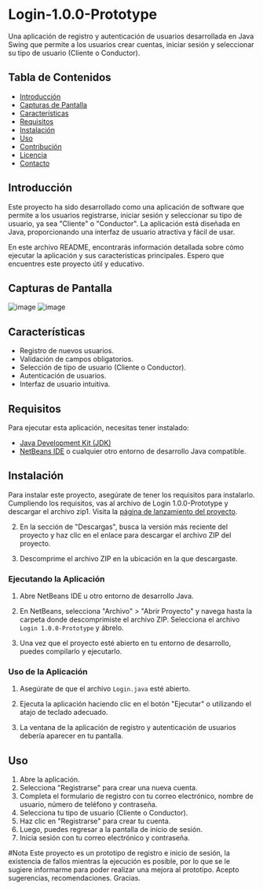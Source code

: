 # Login-1.0.0-Prototype

Una aplicación de registro y autenticación de usuarios desarrollada en Java Swing que permite a los usuarios crear cuentas, iniciar sesión y seleccionar su tipo de usuario (Cliente o Conductor).

## Tabla de Contenidos

- [Introducción](#introducción)
- [Capturas de Pantalla](#capturas-de-pantalla)
- [Características](#características)
- [Requisitos](#requisitos)
- [Instalación](#instalación)
- [Uso](#uso)
- [Contribución](#contribución)
- [Licencia](#licencia)
- [Contacto](#contacto)

## Introducción

Este proyecto ha sido desarrollado como una aplicación de software que permite a los usuarios registrarse, iniciar sesión y seleccionar su tipo de usuario, ya sea "Cliente" o "Conductor". La aplicación está diseñada en Java, proporcionando una interfaz de usuario atractiva y fácil de usar.

En este archivo README, encontrarás información detallada sobre cómo ejecutar la aplicación y sus características principales. Espero que encuentres este proyecto útil y educativo.


## Capturas de Pantalla

![image](https://github.com/Saiyz/Login-1.0.0-Prototype/assets/145933394/946cd0dd-04d2-46b5-9ddd-18000ab0af3c)
![image](https://github.com/Saiyz/Login-1.0.0-Prototype/assets/145933394/ce1ab54b-e3f2-40f0-b3ef-643c080b23d9)


## Características

- Registro de nuevos usuarios.
- Validación de campos obligatorios.
- Selección de tipo de usuario (Cliente o Conductor).
- Autenticación de usuarios.
- Interfaz de usuario intuitiva.
  
## Requisitos

Para ejecutar esta aplicación, necesitas tener instalado:
- [Java Development Kit (JDK)](https://www.oracle.com/java/technologies/javase-downloads.html)
- [NetBeans IDE](https://netbeans.apache.org/download/index.html) o cualquier otro entorno de desarrollo Java compatible.

## Instalación

Para instalar este proyecto, asegúrate de tener los requisitos para instalarlo. Cumpliendo los requisitos, vas al archivo de Login 1.0.0-Prototype y descargar el archivo zip1. Visita la [página de lanzamiento del proyecto]([https://github.com/tuusuario/tuproyecto/releases](https://github.com/Saiyz/Login-1.0.0-Prototype/blob/FileLibreria---Libreria-de-archivo/Login-1.0.0-Prototype.rar)).

2. En la sección de "Descargas", busca la versión más reciente del proyecto y haz clic en el enlace para descargar el archivo ZIP del proyecto.

3. Descomprime el archivo ZIP en la ubicación en la que descargaste.

### Ejecutando la Aplicación
1. Abre NetBeans IDE u otro entorno de desarrollo Java.

2. En NetBeans, selecciona "Archivo" > "Abrir Proyecto" y navega hasta la carpeta donde descomprimiste el archivo ZIP. Selecciona el archivo `Login 1.0.0-Prototype` y ábrelo.

3. Una vez que el proyecto esté abierto en tu entorno de desarrollo, puedes compilarlo y ejecutarlo.

### Uso de la Aplicación
1. Asegúrate de que el archivo `Login.java` esté abierto.

2. Ejecuta la aplicación haciendo clic en el botón "Ejecutar" o utilizando el atajo de teclado adecuado.

3. La ventana de la aplicación de registro y autenticación de usuarios debería aparecer en tu pantalla.


## Uso

1. Abre la aplicación.
2. Selecciona "Registrarse" para crear una nueva cuenta.
3. Completa el formulario de registro con tu correo electrónico, nombre de usuario, número de teléfono y contraseña.
4. Selecciona tu tipo de usuario (Cliente o Conductor).
5. Haz clic en "Registrarse" para crear tu cuenta.
6. Luego, puedes regresar a la pantalla de inicio de sesión.
7. Inicia sesión con tu correo electrónico y contraseña.

#Nota
Este proyecto es un prototipo de registro e inicio de sesión, la existencia de fallos mientras la ejecución es posible, por lo que se le sugiere informarme para poder realizar una mejora al prototipo.
Acepto sugerencias, recomendaciones. Gracias.
